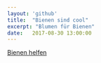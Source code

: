 ```yaml
---
layout: 'github'
title:  "Bienen sind cool"
excerpt: "Blumen für Bienen"
date:   2017-08-30 13:00:00
---
```


[Bienen helfen](./bienen.html)
